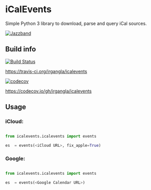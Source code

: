 # iCalEvents

Simple Python 3 library to download, parse and query iCal sources.

[![Jazzband](https://jazzband.co/static/img/badge.svg)](https://jazzband.co/)

## Build info

[![Build Status](https://travis-ci.org/irgangla/icalevents.svg?branch=master)](https://travis-ci.org/irgangla/icalevents)

https://travis-ci.org/irgangla/icalevents

[![codecov](https://codecov.io/gh/irgangla/icalevents/branch/master/graph/badge.svg)](https://codecov.io/gh/irgangla/icalevents)

https://codecov.io/gh/irgangla/icalevents

## Usage

### iCloud:

```python

from icalevents.icalevents import events

es  = events(<iCloud URL>, fix_apple=True)
```

### Google:

```python

from icalevents.icalevents import events

es  = events(<Google Calendar URL>)
```
